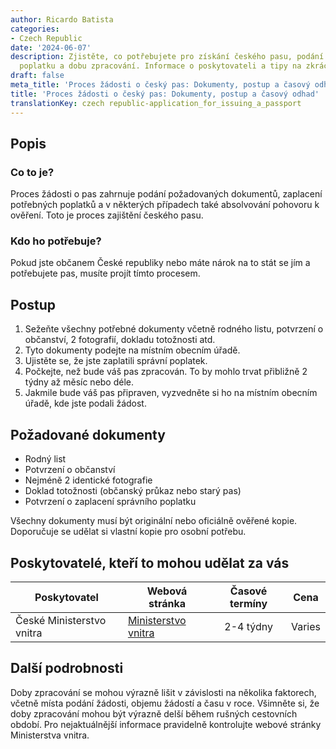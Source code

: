 ```yaml
---
author: Ricardo Batista
categories:
- Czech Republic
date: '2024-06-07'
description: Zjistěte, co potřebujete pro získání českého pasu, podání žádosti, platbu
  poplatku a dobu zpracování. Informace o poskytovateli a tipy na zkrácení procesu.
draft: false
meta_title: 'Proces žádosti o český pas: Dokumenty, postup a časový odhad'
title: 'Proces žádosti o český pas: Dokumenty, postup a časový odhad'
translationKey: czech republic-application_for_issuing_a_passport
---
```



## Popis
### Co to je?
Proces žádosti o pas zahrnuje podání požadovaných dokumentů, zaplacení potřebných poplatků a v některých případech také absolvování pohovoru k ověření. Toto je proces zajištění českého pasu.

### Kdo ho potřebuje?
Pokud jste občanem České republiky nebo máte nárok na to stát se jím a potřebujete pas, musíte projít tímto procesem.

## Postup
1. Sežeňte všechny potřebné dokumenty včetně rodného listu, potvrzení o občanství, 2 fotografií, dokladu totožnosti atd.
2. Tyto dokumenty podejte na místním obecním úřadě.
3. Ujistěte se, že jste zaplatili správní poplatek.
4. Počkejte, než bude váš pas zpracován. To by mohlo trvat přibližně 2 týdny až měsíc nebo déle.
5. Jakmile bude váš pas připraven, vyzvedněte si ho na místním obecním úřadě, kde jste podali žádost.

## Požadované dokumenty
- Rodný list
- Potvrzení o občanství
- Nejméně 2 identické fotografie
- Doklad totožnosti (občanský průkaz nebo starý pas)
- Potvrzení o zaplacení správního poplatku

Všechny dokumenty musí být originální nebo oficiálně ověřené kopie. Doporučuje se udělat si vlastní kopie pro osobní potřebu.

## Poskytovatelé, kteří to mohou udělat za vás

| Poskytovatel    |     Webová stránka     |     Časové termíny    |       Cena      |
| --------------- | --------------- |  :-------------: | :-------------: |
| České Ministerstvo vnitra | [Ministerstvo vnitra](http://www.mvcr.cz) |    2-4 týdny    |        Varies       |

## Další podrobnosti
Doby zpracování se mohou výrazně lišit v závislosti na několika faktorech, včetně místa podání žádosti, objemu žádostí a času v roce. Všimněte si, že doby zpracování mohou být výrazně delší během rušných cestovních období. Pro nejaktuálnější informace pravidelně kontrolujte webové stránky Ministerstva vnitra.